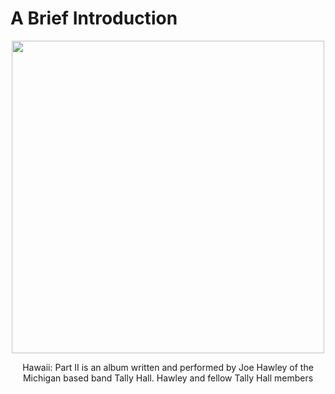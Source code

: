 # A Brief Introduction
<p align="center">
<img width="500" height="500" src="https://i1.sndcdn.com/artworks-000602170645-fe2its-t500x500.jpg">
</p>
<div align="center">Hawaii: Part II is an album written and performed by Joe Hawley of the Michigan based band Tally Hall. Hawley and fellow Tally Hall members 
